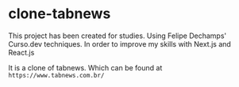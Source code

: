 # clone-tabnews

This project has been created for studies. Using Felipe Dechamps' Curso.dev techniques. In order to improve my skills with Next.js and React.js

It is a clone of tabnews. Which can be found at `https://www.tabnews.com.br/`
